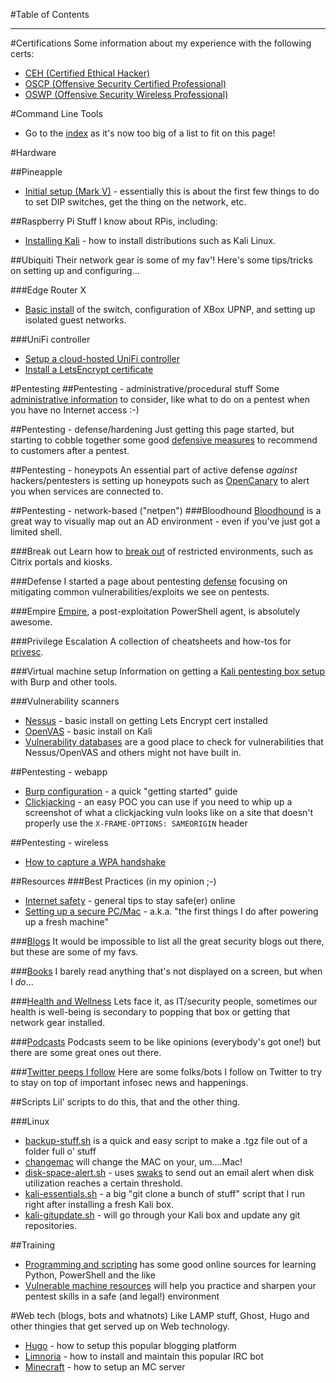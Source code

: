 #Table of Contents

---

#Certifications
Some information about my experience with the following certs:

* [CEH (Certified Ethical Hacker)](certifications/ceh.md)
* [OSCP (Offensive Security Certified Professional)](certifications/oscp.md)
* [OSWP (Offensive Security Wireless Professional)](certifications/oswp.md)

#Command Line Tools
* Go to the [index](cmdline/index.md) as it's now too big of a list to fit on this page!

#Hardware

##Pineapple
* [Initial setup (Mark V)](hardware/pineapple/pineapple.md) - essentially this is about the first few things to do to set DIP switches, get the thing on the network, etc.

##Raspberry Pi
Stuff I know about RPis, including:

* [Installing Kali](hardware/raspberrypi/install-kali.md) - how to install distributions such as Kali Linux.

##Ubiquiti 
Their network gear is some of my fav'! Here's some tips/tricks on setting up and configuring...

###Edge Router X
* [Basic install](hardware/ubiquiti/edgerouterx/erx.md) of the switch, configuration of XBox UPNP, and setting up isolated guest networks.

###UniFi controller
* [Setup a cloud-hosted UniFi controller](hardware/ubiquiti/unifi/install-hosted-unifi-controller)
* [Install a LetsEncrypt certificate](hardware/ubiquiti/unifi/install-lets-encrypt-cert.md)


#Pentesting
##Pentesting - administrative/procedural stuff
Some [administrative information](pentesting/admin/admin.md) to consider, like what to do on a pentest when you have no Internet access :-)

##Pentesting - defense/hardening
Just getting this page started, but starting to cobble together some good [defensive measures](pentesting/netpen/defense-hardening.md) to recommend to customers after a pentest.

##Pentesting - honeypots
An essential part of active defense *against* hackers/pentesters is setting up honeypots such as [OpenCanary](pentesting/honeypots/opencanary.md) to alert you when services are connected to.

##Pentesting - network-based ("netpen")
###Bloodhound
[Bloodhound](pentesting/netpen/bloodhound.md) is a great way to visually map out an AD environment - even if you've just got a limited shell.

###Break out
Learn how to [break out](pentesting/netpen/breakout.md) of restricted environments, such as Citrix portals and kiosks.

###Defense
I started a page about pentesting [defense](pentesting/netpen/defense.md) focusing on mitigating common vulnerabilities/exploits we see on pentests.

###Empire
[Empire](pentesting/netpen/empire.md), a post-exploitation PowerShell agent, is absolutely awesome.

###Privilege Escalation
A collection of cheatsheets and how-tos for [privesc](pentesting/netpen/privesc.md).

###Virtual machine setup
Information on getting a [Kali pentesting box setup](pentesting/vm-setup/vm-setup.md) with Burp and other tools.

###Vulnerability scanners
* [Nessus](vulnerability-scanners/nessus.md) - basic install on getting Lets Encrypt cert installed
* [OpenVAS](vulnerability-scanners/openvas.md) - basic install on Kali
* [Vulnerability databases](pentesting/vulnerability-scanners/vulnerability-databases.md) are a good place to check for vulnerabilities that Nessus/OpenVAS and others might not have built in.

##Pentesting - webapp
* [Burp configuration](pentesting/webapp/burp.md) - a quick "getting started" guide
* [Clickjacking](pentesting/webapp/clickjacking.md) - an easy POC you can use if you need to whip up a screenshot of what a clickjacking vuln looks like on a site that doesn't properly use the `X-FRAME-OPTIONS: SAMEORIGIN` header

##Pentesting - wireless
* [How to capture a WPA handshake](pentesting/wireless/wpa.md)

##Resources
###Best Practices (in my opinion ;-)
* [Internet safety](resources/best-practices/internetsafety.md) - general tips to stay safe(er) online
* [Setting up a secure PC/Mac](resources/best-practices/1sttimesetup.md) - a.k.a. "the first things I do after powering up a fresh machine"

###[Blogs](resources/blogs.md)
It would be impossible to list all the great security blogs out there, but these are some of my favs.

###[Books](resources/books.md)
I barely read anything that's not displayed on a screen, but when I *do*...

###[Health and Wellness](resources/health-and-wellness.md)
Lets face it, as IT/security people, sometimes our health is well-being is secondary to popping that box or getting that network gear installed.  

###[Podcasts](resources/podcasts.md)
Podcasts seem to be like opinions (everybody's got one!) but there are some great ones out there.

###[Twitter peeps I follow](resources/twitter.md)
Here are some folks/bots I follow on Twitter to try to stay on top of important infosec news and happenings.


##Scripts
Lil' scripts to do this, that and the other thing.

###Linux

* [backup-stuff.sh](scripts/linux/backup-stuff.sh) is a quick and easy script to make a .tgz file out of a folder full o' stuff
* [changemac](scripts/mac/changemac.md) will change the MAC on your, um....Mac!
* [disk-space-alert.sh](scripts/linux/disk-space-alert.sh) - uses [swaks](cmdline/linux/swaks.md) to send out an email alert when disk utilization reaches a certain threshold.
* [kali-essentials.sh](scripts/linux/kali-essentials.sh) - a big "git clone a bunch of stuff" script that I run right after installing a fresh Kali box.
* [kali-gitupdate.sh](scripts/linux/kali-gitupdate.sh) - will go through your Kali box and update any git repositories.


##Training
* [Programming and scripting](training/programming-and-scripting.md) has some good online sources for learning Python, PowerShell and the like
* [Vulnerable machine resources](training/vulnerable-machines.md) will help you practice and sharpen your pentest skills in a safe (and legal!) environment

#Web tech (blogs, bots and whatnots)
Like LAMP stuff, Ghost, Hugo and other thingies that get served up on Web technology.

* [Hugo](web/hugo.md) - how to setup this popular blogging platform
* [Limnoria](web/limnoria.md) - how to install and maintain this popular IRC bot
* [Minecraft](gaming/minecraft.md) - how to setup an MC server